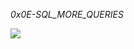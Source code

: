 *0x0E-SQL_MORE_QUERIES*

<img src ="https://s3.amazonaws.com/intranet-projects-files/holbertonschool-higher-level_programming+/274/66988091.jpg">

